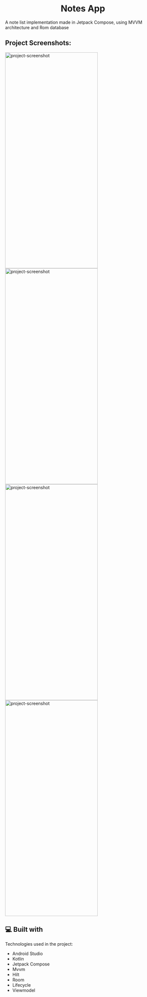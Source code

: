 <h1 align="center" id="title">Notes App </h1>

<p id="description">A note list implementation made in Jetpack Compose, using MVVM architecture and Rom database</p>


<h2>Project Screenshots:</h2>
<img src="https://github.com/murat-dayan/NotesAppJetpackCompose/assets/64108119/9c6b4837-b20f-420c-809a-09664afeae87" alt="project-screenshot" width="300" height="700/">
<img src="https://github.com/murat-dayan/NotesAppJetpackCompose/assets/64108119/1e97ccc7-792f-4805-bfa0-eba768a6ec24" alt="project-screenshot" width="300" height="700/">
<img src="https://github.com/murat-dayan/NotesAppJetpackCompose/assets/64108119/f7f658c7-237d-43a2-9bc1-4aa97b9677f2" alt="project-screenshot" width="300" height="700/">
<img src="https://github.com/murat-dayan/NotesAppJetpackCompose/assets/64108119/22e99f1e-851e-42c7-86af-7ecbb1bfd819" alt="project-screenshot" width="300" height="700/">

<h2>💻 Built with</h2>

Technologies used in the project:

*   Android Studio
*   Kotlin
*   Jetpack Compose
*   Mvvm
*   Hilt
*   Room
*   Lifecycle
*   Viewmodel
